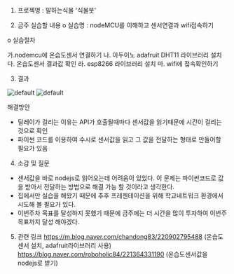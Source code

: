 1. 프로젝명 : 말하는식물 '식물봇'

2. 금주 실습할 내용
o 실습명 : nodeMCU를 이해하고 센서연결과 wifi접속하기

o 실습절차

  가.nodemcu에 온습도센서 연결하기
  나. 아두이노 adafruit DHT11 라이브러리 설치
  다. 온습도센서 결과값 확인
  라. esp8266 라이브러리 설치
  마. wifi에 접속확인하기

3. 결과

![default](https://user-images.githubusercontent.com/31499111/48675557-9bbc4580-eb9d-11e8-9fa0-b5243d905ed0.PNG)
![default](https://user-images.githubusercontent.com/31499111/48675558-a4148080-eb9d-11e8-8407-fb21094d00a3.PNG)


해결방안
  - 딜레이가 걸리는 이유는 API가 호출될때마다 센서값을 읽기때문에 시간이 걸리는 것으로 확인
  - 파이썬 코드를 이용하여 수시로 센서값을 읽고 그 값을 전달하는 형태로 만들어할 필요가 있음

4. 소감 및 질문
  - 센서값을 바로 nodejs로 읽어오는데 어려움이 있었다. 이 문제는 파이썬코드로 값을 받아서 전달하는 방법으로 해결 가능 할 것이라고 생각한다.
  - 집에서만 실습을 해왔기 때문에 추후 프레젠테이션을 위해 학교네트워크 환경에서 시도해 볼 필요가 있다.
  - 이번주차 목표를 달성하지 못했기 때문에 금주에는 더 시간을 많이 투자하여 이번주 목표까지 달성 해야겠다.

5. 관련 링크
 https://m.blog.naver.com/chandong83/220902795488 (온습도센서 설치, adafruit라이브러리 사용)
 https://blog.naver.com/roboholic84/221364331190 (온습도센서값을 nodejs로 받기)
